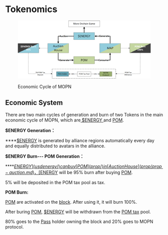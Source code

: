 # Tokenomics

<figure><img src="../.gitbook/assets/ecomonic cycle new.png" alt=""><figcaption><p>Economic Cycle of MOPN</p></figcaption></figure>

## Economic System

There are two main cycles of generation and burn of two Tokens in the main economic cycle of MOPN, which are[ $ENERGY ](usdenergy/)and [POM](prop/).

**$ENERGY Generation：**

****[$ENERGY](usdenergy/) is generated by alliance regions automatically every day and equally distributed to avatars in the alliance.

**$ENERGY Burn--- POM Generation：**

****[$ENERGY](usdenergy/) can buy [POM](prop/) in [Auction House](prop/prop-auction.md)，[$ENERGY](usdenergy/) will be 95% burn after buying [POM](prop/).&#x20;

5% will be deposited in the POM tax pool as tax.

**POM Burn:**

[POM](prop/) are activated on the [block](../how-to-play/map-system.md#block). After using it, it will burn 100%.

&#x20;After buring [POM](prop/), [$ENERGY](usdenergy/) will be withdrawn from the [POM tax](prop/pom-tax.md) pool.&#x20;

80% goes to the [Pass](../community-governance/pass/mint/) holder owning the block and 20% goes to MOPN protocol.
